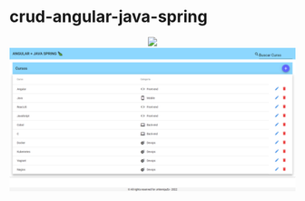 # crud-angular-java-spring

<p align="center">
<img src="http://img.shields.io/static/v1?label=STATUS&message=EM%20DESENVOLVIMENTO&color=GREEN&style=for-the-badge"/>
<img src="https://github.com/ohenriques/crud-angular-java-spring/blob/master/crud-angular/src/assets/001pic.png"/>
</p>

